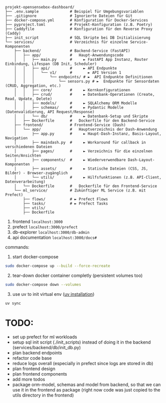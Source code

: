 ```
projekt-opensensebox-dashboard/
├── .env.sample              # Beispiel für Umgebungsvariablen
├── .gitignore               # Ignorierte Dateien für Git
├── docker-compose.yml       # Konfiguration für Docker-Services
├── pyproject.toml           # Projekt-Konfiguration (z.B. Poetry)
├── Caddyfile                # Konfiguration für den Reverse Proxy (Caddy)
├── init_script              # SQL Skripte bei DB Initialisierung
└── services/                # Verzeichnis für einzelne Service-Komponenten
    ├── backend/             # Backend-Service (FastAPI)
    │   ├── app/             #   Haupt-Anwendungscode
    │   │   ├── main.py      #     ► FastAPI App Instanz, Router Einbindung, Lifespan (DB Init, Scheduler)
    │   │   ├── api/         #     ► API Endpunkte
    │   │   │   └── v1/      #       ► API Version 1
    │   │   │       └── endpoints/ # ►  API Endpunkte Definitionen
    │   │   │           └── sensors.py # ►  Endpunkte für Sensordaten (CRUD, Aggregation, etc.)
    │   │   ├── core/        #     ► Kernkonfigurationen
    │   │   ├── crud/        #     ► Datenbank-Operationen (Create, Read, Update, Delete)
    │   │   ├── models/      #     ► SQLAlchemy ORM Modelle
    │   │   ├── schemas/     #     ► Pydantic Modelle (Datenvalidierung, API Request/Response)
    │   │   └── db/          #     ► Datenbank-Setup und Skripte
    │   ├── Dockerfile       #   Dockerfile für den Backend-Service
    ├── frontend/            # Frontend-Service (Dash)
    │   └── app/             #   Hauptverzeichnis der Dash-Anwendung
    │       ├── app.py       #     ► Haupt-Dash-Instanz, Basis-Layout, Navigation
    │       ├── maindash.py  #     ► Workaround für callback in verschiedenen Dateien
    │       ├── pages/       #     ► Verzeichnis für die einzelnen Seiten/Ansichten
    │       ├── components/  #     ► Wiederverwendbare Dash-Layout-Komponenten 
    │       ├── assets/      #     ► Statische Dateien (CSS, JS, Bilder) - Browser-zugänglich
    │       └── utils/       #     ► Hilfsfunktionen (z.B. API-Client, Datenverarbeitung)
    │   └── Dockerfile       #   Dockerfile für den Frontend-Service
    └── ml_service/          # Zukünftiger ML Service (z.B. mit Prefect)
        ├── flows/           # ► Prefect Flows
        ├── tasks/           # ► Prefect Tasks
        ├── utils/          
        ├── Dockerfile       
```

1. frontend `localhost:3000`
2. prefect `localhost:3000/prefect`
3. db-explorer `localhost:3000/db-admin`
4. api documentation `localhost:3000/docs#`

commands:

1. start docker-compose
```sh
sudo docker-compose up --build --force-recreate
```

2. tear-down docker container completly (persistent volumes too)
```sh
sudo docker-compose down --volumes
```

3. use uv to init virtual env ([uv installation](https://docs.astral.sh/uv/getting-started/installation/))
```
uv sync
```

# TODO:
- set up prefect for ml workloads
- setup sql init script (./init_scripts) instead of doing it in the backend (services/backend/db/init_db.py)
- plan backend endpoints
- refactor code base
- reduce logs overall (especially in prefect since logs are stored in db)
- plan frontend design 
- plan frontend components
- add more todos
- package orm-model, schemas and model from backend, so that we can use it in the frontend as package (right now code was just copied to the utils directory in the frontend) 
